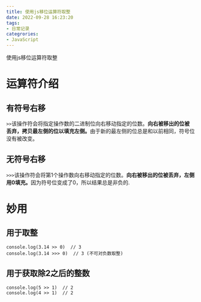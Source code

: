 ```yaml
---
title: 使用js移位运算符取整
date: 2022-09-28 16:23:20
tags:
- 日常记录
categrories:
- JavaScript
---
```


使用js移位运算符取整

# 运算符介绍

## 有符号右移
`>>`该操作符会将指定操作数的二进制位向右移动指定的位数。<b>向右被移出的位被丢弃，拷贝最左侧的位以填充左侧。</b>由于新的最左侧的位总是和以前相同，符号位没有被改变。

## 无符号右移
`>>>`该操作符会将第1个操作数向右移动指定的位数。<b>向右被移出的位被丢弃，左侧用0填充。</b>因为符号位变成了0，所以结果总是非负的.

# 妙用

## 用于取整
```
console.log(3.14 >> 0)  // 3
console.log(3.14 >>> 0)  // 3 (不可对负数取整)
```

## 用于获取除2之后的整数
```
console.log(5 >> 1)  // 2
console.log(4 >> 1)  // 2
```
